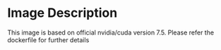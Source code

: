 # Image Description
This image is based on official nvidia/cuda version 7.5. Please refer the dockerfile for further details